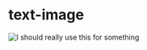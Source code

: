 # text-image

![I should really use this for something](https://muan-text-image.herokuapp.com/title?v=2&text=I%20should%20use%20this%0Afor%20something&size=92)
